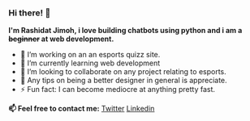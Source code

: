 ### Hi there! 👋
<b>I'm Rashidat Jimoh, i love building chatbots using python and i am a <strike>beginner</strike> at web development.</b>

<ul>
  <li>🔭 I’m  working on an an esports quizz site.</li>
  <li>🌱 I’m currently learning web development</li>
  <li> 👯 I’m looking to collaborate on any project relating to esports.</li>
  <li> 🤔 Any tips on being a better designer in general is appreciate.</li>
  <li>⚡ Fun fact: I can become mediocre at anything pretty fast.</li>
  </ul>
<b>📫 Feel free to contact me:</b>
<a href="https://twitter.com/Rashidat_J" target="_blank">Twitter</a>
<a href="https://www.linkedin.com/in/rashidatjimoh/" target="_blank">Linkedin</a>



